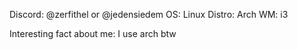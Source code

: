 Discord: @zerfithel or @jedensiedem
OS: Linux
Distro: Arch
WM: i3

Interesting fact about me: I use arch btw
